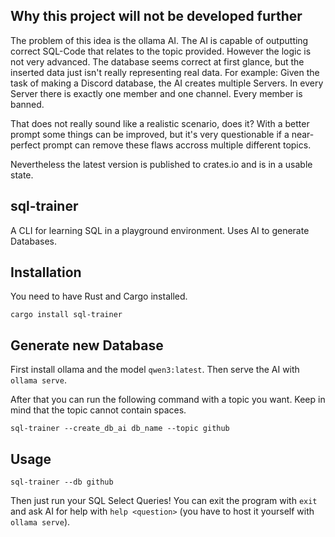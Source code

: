 ## Why this project will not be developed further
The problem of this idea is the ollama AI. The AI is capable of outputting correct SQL-Code that relates to the topic provided. However the logic is not very advanced. The database seems correct at first glance, but the inserted data just isn't really representing real data.
For example: Given the task of making a Discord database, the AI creates multiple Servers. In every Server there is exactly one member and one channel. Every member is banned. 

That does not really sound like a realistic scenario, does it? With a better prompt some things can be improved, but it's very questionable if a near-perfect prompt can remove these flaws accross multiple different topics.

Nevertheless the latest version is published to crates.io and is in a usable state.

## sql-trainer

A CLI for learning SQL in a playground environment. Uses AI to generate Databases.

## Installation
You need to have Rust and Cargo installed.

```cargo install sql-trainer```

## Generate new Database
First install ollama and the model `qwen3:latest`. Then serve the AI with `ollama serve`.

After that you can run the following command with a topic you want. Keep in mind that the topic cannot contain spaces.

`sql-trainer --create_db_ai db_name --topic github`

## Usage
`sql-trainer --db github`

Then just run your SQL Select Queries! You can exit the program with `exit` and ask AI for help with `help <question>` (you have to host it yourself with `ollama serve`).
